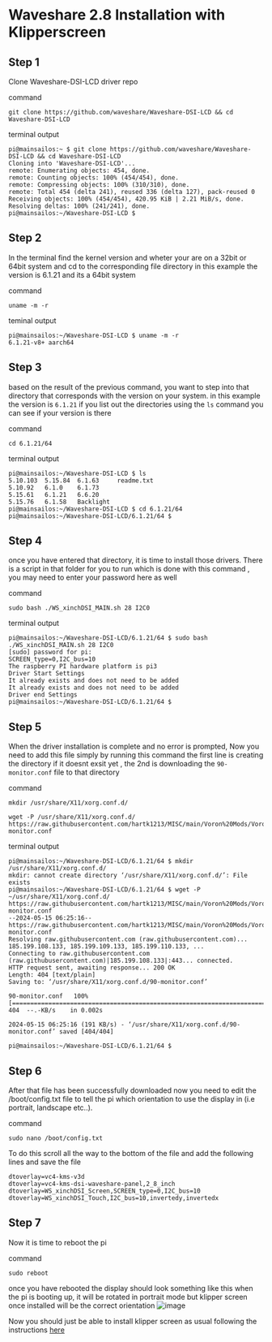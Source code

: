 # Waveshare 2.8 Installation with Klipperscreen 

## Step 1
Clone Waveshare-DSI-LCD driver repo

command
```
git clone https://github.com/waveshare/Waveshare-DSI-LCD && cd Waveshare-DSI-LCD
```


terminal output
```console
pi@mainsailos:~ $ git clone https://github.com/waveshare/Waveshare-DSI-LCD && cd Waveshare-DSI-LCD
Cloning into 'Waveshare-DSI-LCD'...
remote: Enumerating objects: 454, done.
remote: Counting objects: 100% (454/454), done.
remote: Compressing objects: 100% (310/310), done.
remote: Total 454 (delta 241), reused 336 (delta 127), pack-reused 0
Receiving objects: 100% (454/454), 420.95 KiB | 2.21 MiB/s, done.
Resolving deltas: 100% (241/241), done.
pi@mainsailos:~/Waveshare-DSI-LCD $
```

## Step 2
In the terminal find the kernel version and wheter your are on a 32bit or 64bit system and cd to the corresponding file directory
in this example the version is 6.1.21 and its a 64bit system 

command
```
uname -m -r
```

teminal output
```console
pi@mainsailos:~/Waveshare-DSI-LCD $ uname -m -r
6.1.21-v8+ aarch64
```

## Step 3
based on the result of the previous command, you want to step into that directory that corresponds with the version on your system. in this example the version is `6.1.21`
if you list out the directories using the `ls` command you can see if your version is there 

command
```
cd 6.1.21/64
``` 

terminal output
```console
pi@mainsailos:~/Waveshare-DSI-LCD $ ls
5.10.103  5.15.84  6.1.63     readme.txt
5.10.92   6.1.0    6.1.73
5.15.61   6.1.21   6.6.20
5.15.76   6.1.58   Backlight
pi@mainsailos:~/Waveshare-DSI-LCD $ cd 6.1.21/64
pi@mainsailos:~/Waveshare-DSI-LCD/6.1.21/64 $
```

## Step 4
once you have entered that directory, it is time to install those drivers. There is a script in that folder for you to run which is done with this command , you may need to enter your password here as well 

command 
```
sudo bash ./WS_xinchDSI_MAIN.sh 28 I2C0
```

terminal output 
```console
pi@mainsailos:~/Waveshare-DSI-LCD/6.1.21/64 $ sudo bash ./WS_xinchDSI_MAIN.sh 28 I2C0
[sudo] password for pi:
SCREEN_type=0,I2C_bus=10
The raspberry PI hardware platform is pi3
Driver Start Settings
It already exists and does not need to be added
It already exists and does not need to be added
Driver end Settings
pi@mainsailos:~/Waveshare-DSI-LCD/6.1.21/64 $
```

## Step 5
When the driver installation is complete and no error is prompted, Now you need to add this file simply by running this command 
the first line is creating the directory if it doesnt exsit yet , the 2nd is downloading the `90-monitor.conf` file to that directory 

command
```
mkdir /usr/share/X11/xorg.conf.d/
```
```
wget -P /usr/share/X11/xorg.conf.d/ https://raw.githubusercontent.com/hartk1213/MISC/main/Voron%20Mods/Voron%200/0.2/2_8WaveshareDisplay/Software/90-monitor.conf
```

terminal output
```console
pi@mainsailos:~/Waveshare-DSI-LCD/6.1.21/64 $ mkdir /usr/share/X11/xorg.conf.d/
mkdir: cannot create directory ‘/usr/share/X11/xorg.conf.d/’: File exists
pi@mainsailos:~/Waveshare-DSI-LCD/6.1.21/64 $ wget -P ~/usr/share/X11/xorg.conf.d/ https://raw.githubusercontent.com/hartk1213/MISC/main/Voron%20Mods/Voron%200/0.2/2_8WaveshareDisplay/Software/90-monitor.conf
--2024-05-15 06:25:16--  https://raw.githubusercontent.com/hartk1213/MISC/main/Voron%20Mods/Voron%200/0.2/2_8WaveshareDisplay/Software/90-monitor.conf
Resolving raw.githubusercontent.com (raw.githubusercontent.com)... 185.199.108.133, 185.199.109.133, 185.199.110.133, ...
Connecting to raw.githubusercontent.com (raw.githubusercontent.com)|185.199.108.133|:443... connected.
HTTP request sent, awaiting response... 200 OK
Length: 404 [text/plain]
Saving to: ‘/usr/share/X11/xorg.conf.d/90-monitor.conf’

90-monitor.conf   100%[========================================================================================================================================>]     404  --.-KB/s    in 0.002s

2024-05-15 06:25:16 (191 KB/s) - ‘/usr/share/X11/xorg.conf.d/90-monitor.conf’ saved [404/404]

pi@mainsailos:~/Waveshare-DSI-LCD/6.1.21/64 $
```

## Step 6
After that file has been successfully downloaded now you need to edit the /boot/config.txt file to tell the pi which orientation to use the display in (i.e portrait, landscape etc..). 


command 
```
sudo nano /boot/config.txt
```
To do this scroll all the way to the bottom of the file and add the following lines and save the file 

 ```console
dtoverlay=vc4-kms-v3d
dtoverlay=vc4-kms-dsi-waveshare-panel,2_8_inch
dtoverlay=WS_xinchDSI_Screen,SCREEN_type=0,I2C_bus=10
dtoverlay=WS_xinchDSI_Touch,I2C_bus=10,invertedy,invertedx
```

## Step 7
Now it is time to reboot the pi 

command 
```console
sudo reboot
```

once you have rebooted the display should look something like this when the pi is booting up, it will be rotated in portrait mode but klipper screen once installed will be the correct orientation 
![image](https://github.com/hartk1213/MISC/assets/12398294/6c4a4af5-278b-4a70-a633-c830783e51cd)

Now you should just be able to install klipper screen as usual following the instructions [here](https://klipperscreen.readthedocs.io/en/latest/Installation/)



